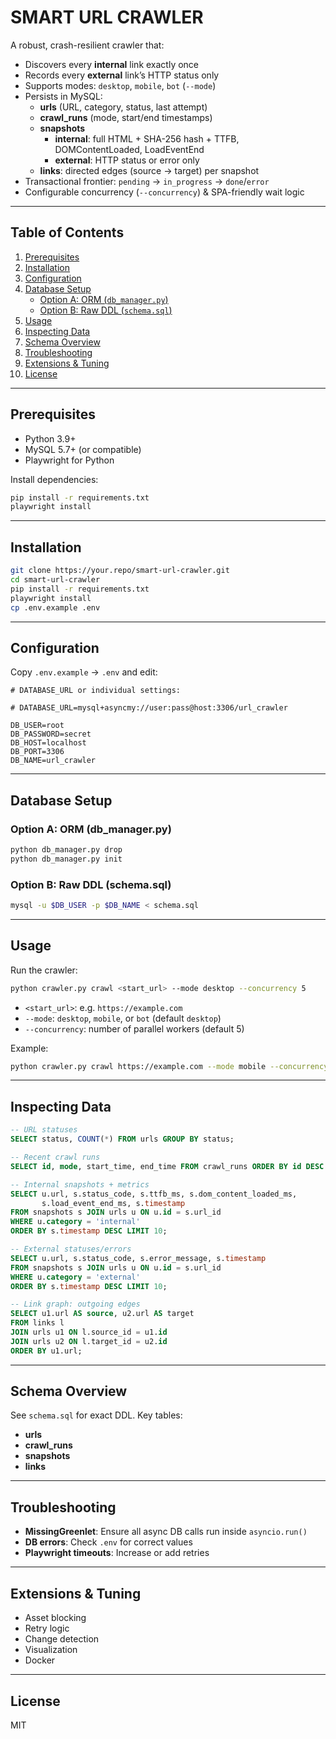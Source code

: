 # SMART URL CRAWLER

A robust, crash-resilient crawler that:

- Discovers every **internal** link exactly once  
- Records every **external** link’s HTTP status only  
- Supports modes: `desktop`, `mobile`, `bot` (`--mode`)  
- Persists in MySQL:
  - **urls** (URL, category, status, last attempt)  
  - **crawl_runs** (mode, start/end timestamps)  
  - **snapshots**
    - **internal**: full HTML + SHA-256 hash + TTFB, DOMContentLoaded, LoadEventEnd  
    - **external**: HTTP status or error only  
  - **links**: directed edges (source → target) per snapshot  
- Transactional frontier: `pending` → `in_progress` → `done`/`error`  
- Configurable concurrency (`--concurrency`) & SPA-friendly wait logic  

---

## Table of Contents

1. [Prerequisites](#prerequisites)  
2. [Installation](#installation)  
3. [Configuration](#configuration)  
4. [Database Setup](#database-setup)  
   - [Option A: ORM (`db_manager.py`)](#option-a-orm-db_managerpy)  
   - [Option B: Raw DDL (`schema.sql`)](#option-b-raw-ddl-schemasql)  
5. [Usage](#usage)  
6. [Inspecting Data](#inspecting-data)  
7. [Schema Overview](#schema-overview)  
8. [Troubleshooting](#troubleshooting)  
9. [Extensions & Tuning](#extensions--tuning)  
10. [License](#license)  

---

## Prerequisites

- Python 3.9+  
- MySQL 5.7+ (or compatible)  
- Playwright for Python  

Install dependencies:

```bash
pip install -r requirements.txt
playwright install
```

---

## Installation

```bash
git clone https://your.repo/smart-url-crawler.git
cd smart-url-crawler
pip install -r requirements.txt
playwright install
cp .env.example .env
```

---

## Configuration

Copy `.env.example` → `.env` and edit:

```dotenv
# DATABASE_URL or individual settings:

# DATABASE_URL=mysql+asyncmy://user:pass@host:3306/url_crawler

DB_USER=root
DB_PASSWORD=secret
DB_HOST=localhost
DB_PORT=3306
DB_NAME=url_crawler
```

---

## Database Setup

### Option A: ORM (db_manager.py)

```bash
python db_manager.py drop
python db_manager.py init
```

### Option B: Raw DDL (schema.sql)

```bash
mysql -u $DB_USER -p $DB_NAME < schema.sql
```

---

## Usage

Run the crawler:

```bash
python crawler.py crawl <start_url> --mode desktop --concurrency 5
```

- `<start_url>`: e.g. `https://example.com`  
- `--mode`: `desktop`, `mobile`, or `bot` (default `desktop`)  
- `--concurrency`: number of parallel workers (default 5)  

Example:

```bash
python crawler.py crawl https://example.com --mode mobile --concurrency 10
```

---

## Inspecting Data

```sql
-- URL statuses
SELECT status, COUNT(*) FROM urls GROUP BY status;

-- Recent crawl runs
SELECT id, mode, start_time, end_time FROM crawl_runs ORDER BY id DESC LIMIT 5;

-- Internal snapshots + metrics
SELECT u.url, s.status_code, s.ttfb_ms, s.dom_content_loaded_ms,
       s.load_event_end_ms, s.timestamp
FROM snapshots s JOIN urls u ON u.id = s.url_id
WHERE u.category = 'internal'
ORDER BY s.timestamp DESC LIMIT 10;

-- External statuses/errors
SELECT u.url, s.status_code, s.error_message, s.timestamp
FROM snapshots s JOIN urls u ON u.id = s.url_id
WHERE u.category = 'external'
ORDER BY s.timestamp DESC LIMIT 10;

-- Link graph: outgoing edges
SELECT u1.url AS source, u2.url AS target
FROM links l
JOIN urls u1 ON l.source_id = u1.id
JOIN urls u2 ON l.target_id = u2.id
ORDER BY u1.url;
```

---

## Schema Overview

See `schema.sql` for exact DDL. Key tables:

- **urls**  
- **crawl_runs**  
- **snapshots**  
- **links**  

---

## Troubleshooting

- **MissingGreenlet**: Ensure all async DB calls run inside `asyncio.run()`  
- **DB errors**: Check `.env` for correct values  
- **Playwright timeouts**: Increase or add retries  

---

## Extensions & Tuning

- Asset blocking  
- Retry logic  
- Change detection  
- Visualization  
- Docker  

---

## License

MIT

